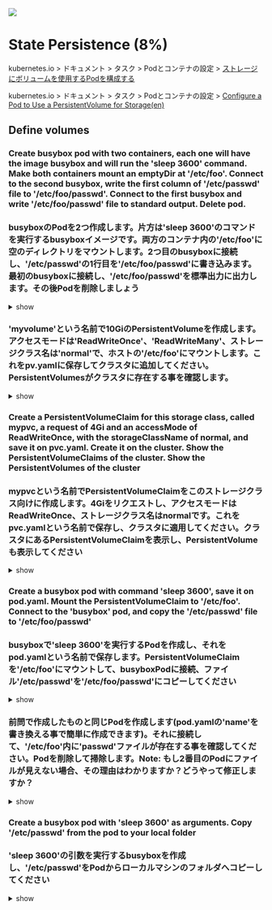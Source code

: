 ![](https://gaforgithub.azurewebsites.net/api?repo=CKAD-exercises/state&empty)
# State Persistence (8%)

kubernetes.io > ドキュメント > タスク > Podとコンテナの設定 > [ストレージにボリュームを使用するPodを構成する](https://kubernetes.io/ja/docs/tasks/configure-pod-container/configure-volume-storage/)

kubernetes.io > ドキュメント > タスク > Podとコンテナの設定 > [Configure a Pod to Use a PersistentVolume for Storage(en)](https://kubernetes.io/docs/tasks/configure-pod-container/configure-persistent-volume-storage/)

## Define volumes 

### Create busybox pod with two containers, each one will have the image busybox and will run the 'sleep 3600' command. Make both containers mount an emptyDir at '/etc/foo'. Connect to the second busybox, write the first column of '/etc/passwd' file to '/etc/foo/passwd'. Connect to the first busybox and write '/etc/foo/passwd' file to standard output. Delete pod.
### busyboxのPodを2つ作成します。片方は'sleep 3600'のコマンドを実行するbusyboxイメージです。両方のコンテナ内の'/etc/foo'に空のディレクトリをマウントします。2つ目のbusyboxに接続し、'/etc/passwd'の1行目を'/etc/foo/passwd'に書き込みます。最初のbusyboxに接続し、'/etc/foo/passwd'を標準出力に出力します。その後Podを削除しましょう

<details><summary>show</summary>
<p>

*この質問は'Multi-container-pods'に適していますが、状況理解に役立つため、ここに記載しています*

一番簡単な方法は、Podのテンプレートを使う方法です:

```bash
kubectl run busybox --image=busybox --restart=Never -o yaml --dry-run=client -- /bin/sh -c 'sleep 3600' > pod.yaml
vi pod.yaml
```
コンテナの定義をコピー&ペーストして、コメントがある行を最後に入力します:

```YAML
apiVersion: v1
kind: Pod
metadata:
  creationTimestamp: null
  labels:
    run: busybox
  name: busybox
spec:
  dnsPolicy: ClusterFirst
  restartPolicy: Never
  containers:
  - args:
    - /bin/sh
    - -c
    - sleep 3600
    image: busybox
    imagePullPolicy: IfNotPresent
    name: busybox
    resources: {}
    volumeMounts: #
    - name: myvolume #
      mountPath: /etc/foo #
  - args:
    - /bin/sh
    - -c
    - sleep 3600
    image: busybox
    name: busybox2 # コピー&ペーストの際、名前を変更する事を忘れないでください。最初のコンテナ名と別である必要があります。
    volumeMounts: #
    - name: myvolume #
      mountPath: /etc/foo #
  volumes: #
  - name: myvolume #
    emptyDir: {} #
```

2つめのコンテナに接続します:

```bash
kubectl exec -it busybox -c busybox2 -- /bin/sh
cat /etc/passwd | cut -f 1 -d ':' > /etc/foo/passwd 
cat /etc/foo/passwd # 正常に書き込めたことを確認します
exit
```

Connect to the first container:
1つめのコンテナに接続します:

```bash
kubectl exec -it busybox -c busybox -- /bin/sh
mount | grep foo # マウントされている事を確認します
cat /etc/foo/passwd
exit
kubectl delete po busybox
```

</p>
</details>


### 'myvolume'という名前で10GiのPersistentVolumeを作成します。アクセスモードは'ReadWriteOnce'、'ReadWriteMany'、ストレージクラス名は'normal'で、ホストの'/etc/foo'にマウントします。これをpv.yamlに保存してクラスタに追加してください。PersistentVolumesがクラスタに存在する事を確認します。

<details><summary>show</summary>
<p>

```bash
vi pv.yaml
```

```YAML
kind: PersistentVolume
apiVersion: v1
metadata:
  name: myvolume
spec:
  storageClassName: normal
  capacity:
    storage: 10Gi
  accessModes:
    - ReadWriteOnce
    - ReadWriteMany
  hostPath:
    path: /etc/foo
```

PersistentVolumeを表示します:

```bash
kubectl create -f pv.yaml
# 'Available'状態になっているはずです
kubectl get pv
```

</p>
</details>

### Create a PersistentVolumeClaim for this storage class, called mypvc, a request of 4Gi and an accessMode of ReadWriteOnce, with the storageClassName of normal, and save it on pvc.yaml. Create it on the cluster. Show the PersistentVolumeClaims of the cluster. Show the PersistentVolumes of the cluster
### mypvcという名前でPersistentVolumeClaimをこのストレージクラス向けに作成します。4Giをリクエストし、アクセスモードはReadWriteOnce、ストレージクラス名はnormalです。これをpvc.yamlという名前で保存し、クラスタに適用してください。クラスタにあるPersistentVolumeClaimを表示し、PersistentVolumeも表示してください

<details><summary>show</summary>
<p>

```bash
vi pvc.yaml
```

```YAML
kind: PersistentVolumeClaim
apiVersion: v1
metadata:
  name: mypvc
spec:
  storageClassName: normal
  accessModes:
    - ReadWriteOnce
  resources:
    requests:
      storage: 4Gi
```

クラスタに適用します:

```bash
kubectl create -f pvc.yaml
```

PersistentVolumeClaimとPersistentVolumeを表示します:

```bash
kubectl get pvc # 'Bound'と表示されます
kubectl get pv # こちらも'Bound'と表示されます
```

</p>
</details>

### Create a busybox pod with command 'sleep 3600', save it on pod.yaml. Mount the PersistentVolumeClaim to '/etc/foo'. Connect to the 'busybox' pod, and copy the '/etc/passwd' file to '/etc/foo/passwd'
### busyboxで'sleep 3600'を実行するPodを作成し、それをpod.yamlという名前で保存します。PersistentVolumeClaimを'/etc/foo'にマウントして、busyboxPodに接続、ファイル'/etc/passwd'を'/etc/foo/passwd'にコピーしてください

<details><summary>show</summary>
<p>

Podの雛形を作ります:

```bash
kubectl run busybox --image=busybox --restart=Never -o yaml --dry-run=client -- /bin/sh -c 'sleep 3600' > pod.yaml
vi pod.yaml
```

コメントで終了する行を追記します:

```YAML
apiVersion: v1
kind: Pod
metadata:
  creationTimestamp: null
  labels:
    run: busybox
  name: busybox
spec:
  containers:
  - args:
    - /bin/sh
    - -c
    - sleep 3600
    image: busybox
    imagePullPolicy: IfNotPresent
    name: busybox
    resources: {}
    volumeMounts: #
    - name: myvolume #
      mountPath: /etc/foo #
  dnsPolicy: ClusterFirst
  restartPolicy: Never
  volumes: #
  - name: myvolume #
    persistentVolumeClaim: #
      claimName: mypvc #
status: {}
```

Podを作成します:

```bash
kubectl create -f pod.yaml
```

Podに接続して、'/etc/passwd'を'/etc/foo/passwd'にコピーします:

```bash
kubectl exec busybox -it -- cp /etc/passwd /etc/foo/passwd
```

</p>
</details>

### 前問で作成したものと同じPodを作成します(pod.yamlの'name'を書き換える事で簡単に作成できます)。それに接続して、'/etc/foo'内に'passwd'ファイルが存在する事を確認してください。Podを削除して掃除します。Note: もし2番目のPodにファイルが見えない場合、その理由はわかりますか？どうやって修正しますか？


<details><summary>show</summary>
<p>

Create the second pod, called busybox2:
busybox2という名前で2つ目のPodを作成します:

```bash
vim pod.yaml
# 'metadata.name: busybox'を'metadata.name: busybox2'に書き換えます
kubectl create -f pod.yaml
kubectl exec busybox2 -- ls /etc/foo # 'passwd'と表示されます
# お掃除
kubectl delete po busybox busybox2
```

If the file doesn't show on the second pod but it shows on the first, it has most likely been scheduled on a different node.
もし2つ目のPodにファイルがなく、1つ目のPodにある場合、ほとんどは別のNodeにスケジュールされています。

```bash
# PodがどのNodeで動作しているかを確認します
kubectl get po busybox -o wide
kubectl get po busybox2 -o wide
```

もしそれが別のNodeなら、ファイルを見ることはできません。なぜならば、`hostpath`ボリュームタイプを利用しているからです。
マルチノードクラスタで同じファイルにアクセスしたいなら、ボリュームタイプを特定のノードに依存しないものにする必要があります。
クラウドプロバイダごとに、様々なタイプがあります(ここを参照)[https://kubernetes.io/ja/docs/concepts/storage/persistent-volumes/#types-of-persistent-volumes]、一般的な方法はNFSを使用することです。

</p>
</details>

### Create a busybox pod with 'sleep 3600' as arguments. Copy '/etc/passwd' from the pod to your local folder
### 'sleep 3600'の引数を実行するbusyboxを作成し、'/etc/passwd'をPodからローカルマシンのフォルダへコピーしてください

<details><summary>show</summary>
<p>

```bash
kubectl run busybox --image=busybox --restart=Never -- sleep 3600
kubectl cp busybox:/etc/passwd ./passwd # kubectl cp コマンドを利用します
# このコマンドはエラーを返す事がありますが、コピーは正常に行われているので無視して構いません。
cat passwd
```

</p>
</details>
